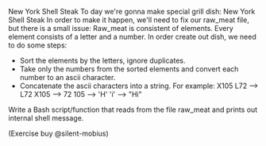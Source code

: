 New York Shell Steak
To day we're gonna make special grill dish: New York Shell Steak
In order to make it happen, we'll need to fix our raw_meat file, but there is a small issue:  Raw_meat is consistent of elements. Every element consists of a letter and a number.
In order create out dish, we need to do some steps:
- Sort the elements by the letters, ignore duplicates.
- Take only the numbers from the sorted elements and convert each number to an ascii character.
- Concatenate the ascii characters into a string.
For example: X105 L72 --> L72 X105 --> 72 105 --> 'H' 'i' --> "Hi"

Write a Bash script/function that reads from the file raw_meat and prints out internal shell message.

(Exercise buy @silent-mobius)
